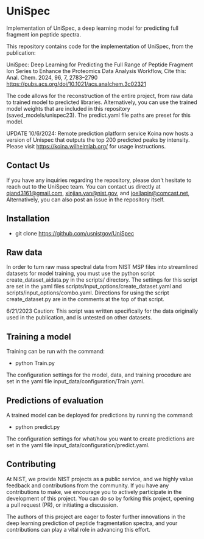 # UniSpec
Implementation of UniSpec, a deep learning model for predicting full fragment ion peptide spectra.

This repository contains code for the implementation of UniSpec, from the publication:

UniSpec: Deep Learning for Predicting the Full Range of Peptide Fragment Ion Series to Enhance the Proteomics Data Analysis Workflow, Cite this: Anal. Chem. 2024, 96, 7, 2783–2790 https://pubs.acs.org/doi/10.1021/acs.analchem.3c02321

The code allows for the reconstruction of the entire project, from raw data to trained model to predicted libraries. 
Alternatively, you can use the trained model weights that are included in this repository (saved_models/unispec23).
The predict.yaml file paths are preset for this model.

UPDATE 10/6/2024:
Remote prediction platform service Koina now hosts a version of Unispec that outputs the top 200 predicted peaks by intensity. Please visit https://koina.wilhelmlab.org/ for
usage instructions.

## Contact Us ##

If you have any inquiries regarding the repository, please don't hesitate to reach out to the UniSpec team. You can contact us directly at qiand3161@gmail.com, xinjian.yan@nist.gov, and joellapin@comcast.net, Alternatively, you can also post an issue in the repository itself.

Installation
-
- git clone https://github.com/usnistgov/UniSpec

Raw data
--------
In order to turn raw mass spectral data from NIST MSP files into streamlined datasets for model training, you must use
the python script create_dataset_aidata.py in the scripts/ directory. The settings for this script are set in the
yaml files scripts/input_options/create_dataset.yaml and scripts/input_options/combo.yaml. Directions for using
the script create_dataset.py are in the comments at the top of that script.

6/21/2023
Caution: This script was written specifically for the data originally used in the publication, and is untested on 
other datasets.

Training a model
----------------
Training can be run with the command: 

- python Train.py 

The configuration settings for the model, data, and training procedure are set in the yaml file 
input_data/configuration/Train.yaml.

Predictions of evaluation
-------------------------
A trained model can be deployed for predictions by running the command:

- python predict.py

The configuration settings for what/how you want to create predictions are set in the yaml file 
input_data/configuration/predict.yaml.

Contributing
------------

At NIST, we provide NIST projects as a public service, and we highly value feedback and contributions from the community. If you have any contributions to make, we encourage you to actively participate in the development of this project. You can do so by forking this project, opening a pull request (PR), or initiating a discussion.

The authors of this project are eager to foster further innovations in the deep learning prediction of peptide fragmentation spectra, and your contributions can play a vital role in advancing this effort.

